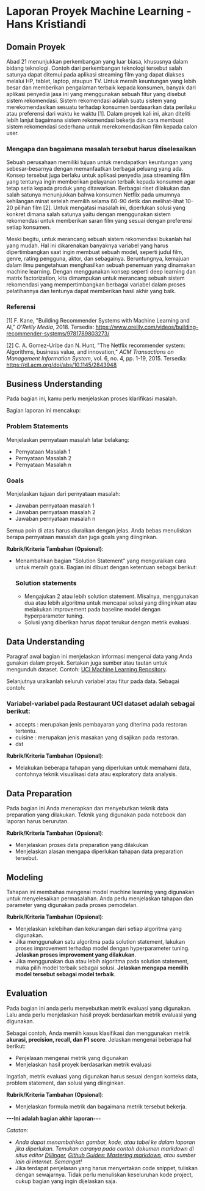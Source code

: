 # Laporan Proyek Machine Learning - Hans Kristiandi

## Domain Proyek

Abad 21 menunjukkan perkembangan yang luar biasa, khususnya dalam bidang teknologi. Contoh dari perkembangan teknologi tersebut salah satunya dapat ditemui pada aplikasi streaming film yang dapat diakses melalui HP, tablet, laptop, ataupun TV. Untuk meraih keuntungan yang lebih besar dan memberikan pengalaman terbaik kepada konsumen, banyak dari aplikasi penyedia jasa ini yang menggunakan sebuah fitur yang disebut sistem rekomendasi. Sistem rekomendasi adalah suatu sistem yang merekomendasikan sesuatu terhadap konsumen berdasarkan data perilaku atau preferensi dari waktu ke waktu [1]. Dalam proyek kali ini, akan diteliti lebih lanjut bagaimana sistem rekomendasi bekerja dan cara membuat sistem rekomendasi sederhana untuk merekomendasikan film kepada calon user.

### Mengapa dan bagaimana masalah tersebut harus diselesaikan

Sebuah perusahaan memiliki tujuan untuk mendapatkan keuntungan yang sebesar-besarnya dengan memanfaatkan berbagai peluang yang ada. Konsep tersebut juga berlaku untuk aplikasi penyedia jasa streaming film yang tentunya ingin memberikan pelayanan terbaik kepada konsumen agar tetap setia kepada produk yang ditawarkan. Berbagai riset dilakukan dan salah satunya menunjukkan bahwa konsumen Netflix pada umumnya kehilangan minat setelah memilih selama 60-90 detik dan melihat-lihat 10-20 pilihan film [2]. Untuk mengatasi masalah ini, diperlukan solusi yang konkret dimana salah satunya yaitu dengan menggunakan sistem rekomendasi untuk memberikan saran film yang sesuai dengan preferensi setiap konsumen.

Meski begitu, untuk merancang sebuah sistem rekomendasi bukanlah hal yang mudah. Hal ini dikarenakan banyaknya variabel yang harus dipertimbangkan saat ingin membuat sebuah model, seperti judul film, genre, rating pengguna, aktor, dan sebagainya. Beruntungnya, kemajuan dalam ilmu pengetahuan menghasilkan sebuah penemuan yang dinamakan machine learning. Dengan menggunakan konsep seperti deep learning dan matrix factorization, kita dimampukan untuk merancang sebuah sistem rekomendasi yang mempertimbangkan berbagai variabel dalam proses pelatihannya dan tentunya dapat memberikan hasil akhir yang baik.

### Referensi

[1] F. Kane, "Building Recommender Systems with Machine Learning and AI," _O'Reilly Media_, 2018. Tersedia: https://www.oreilly.com/videos/building-recommender-systems/9781789803273/

[2] C. A. Gomez-Uribe dan N. Hunt, "The Netflix recommender system: Algorithms, business value, and innovation," _ACM Transactions on Management Information System_, vol. 6, no. 4, pp. 1-19, 2015. Tersedia: https://dl.acm.org/doi/abs/10.1145/2843948

## Business Understanding

Pada bagian ini, kamu perlu menjelaskan proses klarifikasi masalah.

Bagian laporan ini mencakup:

### Problem Statements

Menjelaskan pernyataan masalah latar belakang:
- Pernyataan Masalah 1
- Pernyataan Masalah 2
- Pernyataan Masalah n

### Goals

Menjelaskan tujuan dari pernyataan masalah:
- Jawaban pernyataan masalah 1
- Jawaban pernyataan masalah 2
- Jawaban pernyataan masalah n

Semua poin di atas harus diuraikan dengan jelas. Anda bebas menuliskan berapa pernyataan masalah dan juga goals yang diinginkan.

**Rubrik/Kriteria Tambahan (Opsional)**:
- Menambahkan bagian “Solution Statement” yang menguraikan cara untuk meraih goals. Bagian ini dibuat dengan ketentuan sebagai berikut: 

    ### Solution statements
    - Mengajukan 2 atau lebih solution statement. Misalnya, menggunakan dua atau lebih algoritma untuk mencapai solusi yang diinginkan atau melakukan improvement pada baseline model dengan hyperparameter tuning.
    - Solusi yang diberikan harus dapat terukur dengan metrik evaluasi.

## Data Understanding
Paragraf awal bagian ini menjelaskan informasi mengenai data yang Anda gunakan dalam proyek. Sertakan juga sumber atau tautan untuk mengunduh dataset. Contoh: [UCI Machine Learning Repository](https://archive.ics.uci.edu/ml/datasets/Restaurant+%26+consumer+data).

Selanjutnya uraikanlah seluruh variabel atau fitur pada data. Sebagai contoh:  

### Variabel-variabel pada Restaurant UCI dataset adalah sebagai berikut:
- accepts : merupakan jenis pembayaran yang diterima pada restoran tertentu.
- cuisine : merupakan jenis masakan yang disajikan pada restoran.
- dst

**Rubrik/Kriteria Tambahan (Opsional)**:
- Melakukan beberapa tahapan yang diperlukan untuk memahami data, contohnya teknik visualisasi data atau exploratory data analysis.

## Data Preparation
Pada bagian ini Anda menerapkan dan menyebutkan teknik data preparation yang dilakukan. Teknik yang digunakan pada notebook dan laporan harus berurutan.

**Rubrik/Kriteria Tambahan (Opsional)**: 
- Menjelaskan proses data preparation yang dilakukan
- Menjelaskan alasan mengapa diperlukan tahapan data preparation tersebut.

## Modeling
Tahapan ini membahas mengenai model machine learning yang digunakan untuk menyelesaikan permasalahan. Anda perlu menjelaskan tahapan dan parameter yang digunakan pada proses pemodelan.

**Rubrik/Kriteria Tambahan (Opsional)**: 
- Menjelaskan kelebihan dan kekurangan dari setiap algoritma yang digunakan.
- Jika menggunakan satu algoritma pada solution statement, lakukan proses improvement terhadap model dengan hyperparameter tuning. **Jelaskan proses improvement yang dilakukan**.
- Jika menggunakan dua atau lebih algoritma pada solution statement, maka pilih model terbaik sebagai solusi. **Jelaskan mengapa memilih model tersebut sebagai model terbaik**.

## Evaluation
Pada bagian ini anda perlu menyebutkan metrik evaluasi yang digunakan. Lalu anda perlu menjelaskan hasil proyek berdasarkan metrik evaluasi yang digunakan.

Sebagai contoh, Anda memiih kasus klasifikasi dan menggunakan metrik **akurasi, precision, recall, dan F1 score**. Jelaskan mengenai beberapa hal berikut:
- Penjelasan mengenai metrik yang digunakan
- Menjelaskan hasil proyek berdasarkan metrik evaluasi

Ingatlah, metrik evaluasi yang digunakan harus sesuai dengan konteks data, problem statement, dan solusi yang diinginkan.

**Rubrik/Kriteria Tambahan (Opsional)**: 
- Menjelaskan formula metrik dan bagaimana metrik tersebut bekerja.

**---Ini adalah bagian akhir laporan---**

_Catatan:_
- _Anda dapat menambahkan gambar, kode, atau tabel ke dalam laporan jika diperlukan. Temukan caranya pada contoh dokumen markdown di situs editor [Dillinger](https://dillinger.io/), [Github Guides: Mastering markdown](https://guides.github.com/features/mastering-markdown/), atau sumber lain di internet. Semangat!_
- Jika terdapat penjelasan yang harus menyertakan code snippet, tuliskan dengan sewajarnya. Tidak perlu menuliskan keseluruhan kode project, cukup bagian yang ingin dijelaskan saja.

